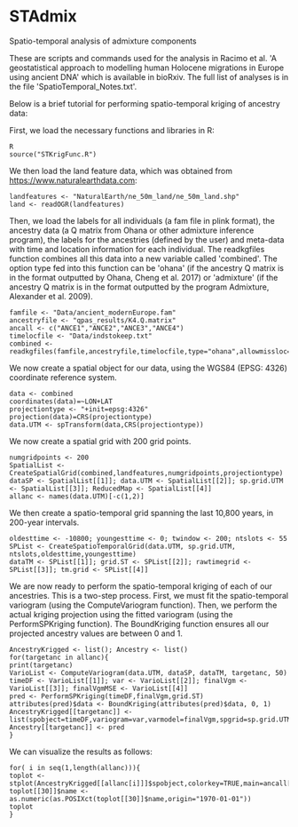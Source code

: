 # STAdmix
Spatio-temporal analysis of admixture components

These are scripts and commands used for the analysis in Racimo et al. 'A geostatistical approach to modelling human Holocene
migrations in Europe using ancient DNA' which is available in bioRxiv. The full list of analyses is in the file 'SpatioTemporal_Notes.txt'.

Below is a brief tutorial for performing spatio-temporal kriging of ancestry data:

First, we load the necessary functions and libraries in R:

```
R
source("STKrigFunc.R")
```

We then load the land feature data, which was obtained from https://www.naturalearthdata.com:

```
landfeatures <- "NaturalEarth/ne_50m_land/ne_50m_land.shp"
land <- readOGR(landfeatures)
```

Then, we load the labels for all individuals (a fam file in plink format), the ancestry data (a Q matrix from Ohana or other admixture inference program), the labels for the ancestries (defined by the user) and meta-data with time and location information for each individual. The readkgfiles function combines all this data into a new variable called 'combined'. The option type fed into this function can be 'ohana' (if the ancestry Q matrix is in the format outputted by Ohana, Cheng et al. 2017) or 'admixture' (if the ancestry Q matrix is in the format outputted by the program Admixture, Alexander et al. 2009).

```
famfile <- "Data/ancient_modernEurope.fam"
ancestryfile <- "qpas_results/K4.Q.matrix"
ancall <- c("ANCE1","ANCE2","ANCE3","ANCE4")
timelocfile <- "Data/indstokeep.txt"
combined <- readkgfiles(famfile,ancestryfile,timelocfile,type="ohana",allowmissloc=TRUE,oldesttime=13000,minlat=35,maxlat=72,minlon=-20,maxlon=80)
```

We now create a spatial object for our data, using the WGS84 (EPSG: 4326) coordinate reference system.

```
data <- combined
coordinates(data)=~LON+LAT
projectiontype <- "+init=epsg:4326"
projection(data)=CRS(projectiontype)
data.UTM <- spTransform(data,CRS(projectiontype))
```

We now create a spatial grid with 200 grid points.

```
numgridpoints <- 200
SpatialList <- CreateSpatialGrid(combined,landfeatures,numgridpoints,projectiontype)
dataSP <- SpatialList[[1]]; data.UTM <- SpatialList[[2]]; sp.grid.UTM <- SpatialList[[3]]; ReducedMap <- SpatialList[[4]]
allanc <- names(data.UTM)[-c(1,2)]
```

We then create a spatio-temporal grid spanning the last 10,800 years, in 200-year intervals.

```
oldesttime <- -10800; youngesttime <- 0; twindow <- 200; ntslots <- 55
SPList <- CreateSpatioTemporalGrid(data.UTM, sp.grid.UTM, ntslots,oldesttime,youngesttime)
dataTM <- SPList[[1]]; grid.ST <- SPList[[2]]; rawtimegrid <- SPList[[3]]; tm.grid <- SPList[[4]]
```


We are now ready to perform the spatio-temporal kriging of each of our ancestries. This is a two-step process. First, we must fit the spatio-temporal variogram (using the ComputeVariogram function). Then, we perform the actual kriging projection using the fitted variogram (using the PerformSPKriging function). The BoundKriging function ensures all our projected ancestry values are between 0 and 1.

```
AncestryKrigged <- list(); Ancestry <- list()
for(targetanc in allanc){
print(targetanc)
VarioList <- ComputeVariogram(data.UTM, dataSP, dataTM, targetanc, 50)
timeDF <- VarioList[[1]]; var <- VarioList[[2]]; finalVgm <- VarioList[[3]]; finalVgmMSE <- VarioList[[4]]
pred <- PerformSPKriging(timeDF,finalVgm,grid.ST)
attributes(pred)$data <- BoundKriging(attributes(pred)$data, 0, 1)
AncestryKrigged[[targetanc]] <- list(spobject=timeDF,variogram=var,varmodel=finalVgm,spgrid=sp.grid.UTM,tmgrid=tm.grid,rawtimegrid=rawtimegrid,pred=pred)
Ancestry[[targetanc]] <- pred
}
```


We can visualize the results as follows:

```
for( i in seq(1,length(allanc))){
toplot <- stplot(AncestryKrigged[[allanc[i]]]$spobject,colorkey=TRUE,main=ancall[i],number=10,mode="tp",sp.layout=list("sp.polygons",land)) 
toplot[[30]]$name <- as.numeric(as.POSIXct(toplot[[30]]$name,origin="1970-01-01"))
toplot
}
```
